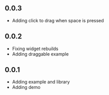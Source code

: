 ## 0.0.3

- Adding click to drag when space is pressed

## 0.0.2

* Fixing widget rebuilds
* Adding draggable example

## 0.0.1

* Adding example and library
* Adding demo
